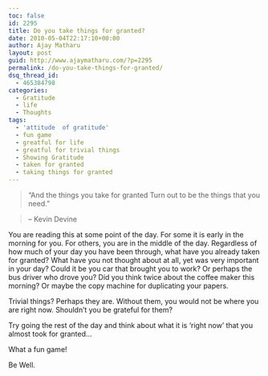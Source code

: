 ```yaml
---
toc: false
id: 2295
title: Do you take things for granted?
date: 2010-05-04T22:17:10+00:00
author: Ajay Matharu
layout: post
guid: http://www.ajaymatharu.com/?p=2295
permalink: /do-you-take-things-for-granted/
dsq_thread_id:
  - 465384798
categories:
  - Gratitude
  - life
  - Thoughts
tags:
  - 'attitude  of gratitude'
  - fun game
  - greatful for life
  - greatful for trivial things
  - Showing Gratitude
  - taken for granted
  - taking things for granted
---
```

> &#8220;And the things you take for granted Turn out to be the things that you need.&#8221;
       
> &#8211; Kevin Devine

You are reading this at some point of the day. For some it is early in the morning for you. For others, you are in the middle of the day. Regardless of how much of your day you have been through, what have you already taken for granted? What have you not thought about at all, yet was very important in your day? Could it be you car that brought you to work? Or perhaps the bus driver who drove you? Did you think twice about the coffee maker this morning? Or maybe the copy machine for duplicating your papers.

Trivial things? Perhaps they are. Without them, you would not be where you are right now. Shouldn&#8217;t you be grateful for them?
  
Try going the rest of the day and think about what it is &#8216;right now&#8217; that you almost took for granted&#8230;

What a fun game!

Be Well.
